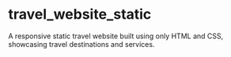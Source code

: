 # travel_website_static
A responsive static travel website built using only HTML and CSS, showcasing travel destinations and services.
